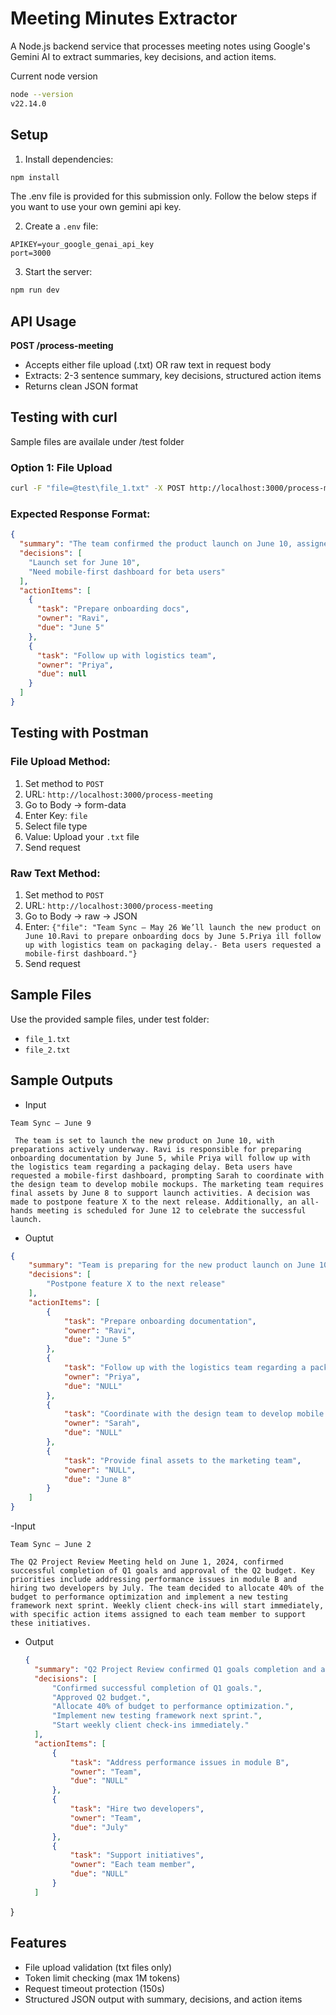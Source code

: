 # Meeting Minutes Extractor

A Node.js backend service that processes meeting notes using Google's Gemini AI to extract summaries, key decisions, and action items.

Current node version

```bash
node --version
v22.14.0
```

## Setup

1. Install dependencies:

```bash
npm install
```

The .env file is provided for this submission only.
Follow the below steps if you want to use your own gemini api key.

2. Create a `.env` file:

```
APIKEY=your_google_genai_api_key
port=3000
```

3. Start the server:

```bash
npm run dev
```

## API Usage

**POST /process-meeting**

- Accepts either file upload (.txt) OR raw text in request body
- Extracts: 2-3 sentence summary, key decisions, structured action items
- Returns clean JSON format

## Testing with curl

Sample files are availale under /test folder 

### Option 1: File Upload

```bash
curl -F "file=@test\file_1.txt" -X POST http://localhost:3000/process-meeting
```

### Expected Response Format:

```json
{
  "summary": "The team confirmed the product launch on June 10, assigned onboarding preparation and logistics follow-up, and discussed user feedback on mobile design.",
  "decisions": [
    "Launch set for June 10",
    "Need mobile-first dashboard for beta users"
  ],
  "actionItems": [
    {
      "task": "Prepare onboarding docs",
      "owner": "Ravi",
      "due": "June 5"
    },
    {
      "task": "Follow up with logistics team",
      "owner": "Priya",
      "due": null
    }
  ]
}
```

## Testing with Postman

### File Upload Method:

1. Set method to `POST`
2. URL: `http://localhost:3000/process-meeting`
3. Go to Body → form-data
4. Enter Key: `file`
5. Select file type
6. Value: Upload your `.txt` file
7. Send request

### Raw Text Method:

1. Set method to `POST`
2. URL: `http://localhost:3000/process-meeting`
3. Go to Body → raw → JSON
4. Enter: `{"file": "Team Sync – May 26 We’ll launch the new product on June 10.Ravi to prepare onboarding docs by June 5.Priya ill follow up with logistics team on packaging delay.- Beta users requested a mobile-first dashboard."}`
5. Send request

## Sample Files

Use the provided sample files, under test folder:

- `file_1.txt` 
- `file_2.txt`

## Sample Outputs

- Input 
```
Team Sync – June 9

 The team is set to launch the new product on June 10, with preparations actively underway. Ravi is responsible for preparing onboarding documentation by June 5, while Priya will follow up with the logistics team regarding a packaging delay. Beta users have requested a mobile-first dashboard, prompting Sarah to coordinate with the design team to develop mobile mockups. The marketing team requires final assets by June 8 to support launch activities. A decision was made to postpone feature X to the next release. Additionally, an all-hands meeting is scheduled for June 12 to celebrate the successful launch.
 ```
- Ouptut
```Json
{
    "summary": "Team is preparing for the new product launch on June 10. Onboarding documentation is underway, logistics are being checked, mobile mockups are being developed, and marketing assets are required. Feature X is postponed, and a celebration is planned for June 12.",
    "decisions": [
        "Postpone feature X to the next release"
    ],
    "actionItems": [
        {
            "task": "Prepare onboarding documentation",
            "owner": "Ravi",
            "due": "June 5"
        },
        {
            "task": "Follow up with the logistics team regarding a packaging delay",
            "owner": "Priya",
            "due": "NULL"
        },
        {
            "task": "Coordinate with the design team to develop mobile mockups",
            "owner": "Sarah",
            "due": "NULL"
        },
        {
            "task": "Provide final assets to the marketing team",
            "owner": "NULL",
            "due": "June 8"
        }
    ]
}
```
-Input
```
Team Sync – June 2

The Q2 Project Review Meeting held on June 1, 2024, confirmed successful completion of Q1 goals and approval of the Q2 budget. Key priorities include addressing performance issues in module B and hiring two developers by July. The team decided to allocate 40% of the budget to performance optimization and implement a new testing framework next sprint. Weekly client check-ins will start immediately, with specific action items assigned to each team member to support these initiatives.
```
- Output
  ```Json
  {
    "summary": "Q2 Project Review confirmed Q1 goals completion and approved the Q2 budget. Key priorities include addressing module B performance and hiring two developers. Budget allocation of 40% to performance optimization and implementing a new testing framework. Weekly client check-ins to start immediately.",
    "decisions": [
        "Confirmed successful completion of Q1 goals.",
        "Approved Q2 budget.",
        "Allocate 40% of budget to performance optimization.",
        "Implement new testing framework next sprint.",
        "Start weekly client check-ins immediately."
    ],
    "actionItems": [
        {
            "task": "Address performance issues in module B",
            "owner": "Team",
            "due": "NULL"
        },
        {
            "task": "Hire two developers",
            "owner": "Team",
            "due": "July"
        },
        {
            "task": "Support initiatives",
            "owner": "Each team member",
            "due": "NULL"
        }
    ]
}


## Features

- File upload validation (txt files only)
- Token limit checking (max 1M tokens)
- Request timeout protection (150s)
- Structured JSON output with summary, decisions, and action items
